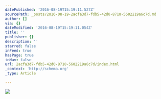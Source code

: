 ```yaml
---
datePublished: '2016-08-19T15:19:11.527Z'
sourcePath: _posts/2016-08-19-2acfa3d7-fdb5-42d0-8710-5602219a6c7d.md
author: []
via: {}
dateModified: '2016-08-19T15:19:11.054Z'
title: ''
publisher: {}
description: ''
starred: false
inFeed: true
hasPage: true
inNav: false
url: 2acfa3d7-fdb5-42d0-8710-5602219a6c7d/index.html
_context: 'http://schema.org'
_type: Article

---
```

![](https://the-grid-user-content.s3-us-west-2.amazonaws.com/ec3ef805-8434-4d36-9586-09109552876e.png)
